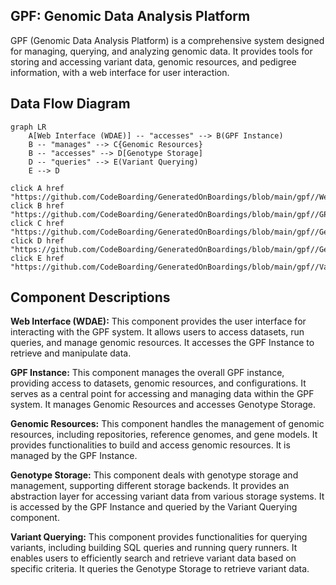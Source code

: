 ## GPF: Genomic Data Analysis Platform

GPF (Genomic Data Analysis Platform) is a comprehensive system designed for managing, querying, and analyzing genomic data. It provides tools for storing and accessing variant data, genomic resources, and pedigree information, with a web interface for user interaction.

## Data Flow Diagram

```mermaid
graph LR
    A[Web Interface (WDAE)] -- "accesses" --> B(GPF Instance)
    B -- "manages" --> C{Genomic Resources}
    B -- "accesses" --> D[Genotype Storage]
    D -- "queries" --> E(Variant Querying)
    E --> D

click A href "https://github.com/CodeBoarding/GeneratedOnBoardings/blob/main/gpf//Web%20Interface%20(WDAE).md"
click B href "https://github.com/CodeBoarding/GeneratedOnBoardings/blob/main/gpf//GPF%20Instance.md"
click C href "https://github.com/CodeBoarding/GeneratedOnBoardings/blob/main/gpf//Genomic%20Resources.md"
click D href "https://github.com/CodeBoarding/GeneratedOnBoardings/blob/main/gpf//Genotype%20Storage.md"
click E href "https://github.com/CodeBoarding/GeneratedOnBoardings/blob/main/gpf//Variant%20Querying.md"
```

## Component Descriptions

**Web Interface (WDAE):** This component provides the user interface for interacting with the GPF system. It allows users to access datasets, run queries, and manage genomic resources. It accesses the GPF Instance to retrieve and manipulate data.

**GPF Instance:** This component manages the overall GPF instance, providing access to datasets, genomic resources, and configurations. It serves as a central point for accessing and managing data within the GPF system. It manages Genomic Resources and accesses Genotype Storage.

**Genomic Resources:** This component handles the management of genomic resources, including repositories, reference genomes, and gene models. It provides functionalities to build and access genomic resources. It is managed by the GPF Instance.

**Genotype Storage:** This component deals with genotype storage and management, supporting different storage backends. It provides an abstraction layer for accessing variant data from various storage systems. It is accessed by the GPF Instance and queried by the Variant Querying component.

**Variant Querying:** This component provides functionalities for querying variants, including building SQL queries and running query runners. It enables users to efficiently search and retrieve variant data based on specific criteria. It queries the Genotype Storage to retrieve variant data.